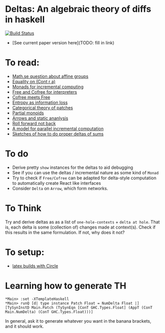 # Deltas: An algebraic theory of diffs in haskell
[![Build Status](https://travis-ci.com/bollu/paper-deltas.svg?token=pjHzFXxnXziVY1C82Cs7&branch=master)](https://travis-ci.com/bollu/paper-deltas)


- [See current paper version here](TODO: fill in link)


# To read:
- [Math.se question about affine groups](https://math.stackexchange.com/questions/3096752/affine-vector-spaces-with-groups)
- [Equality on (Cont r a)](https://www.reddit.com/r/haskell/comments/ahu6jp/fun_fact_the_continuation_monad_cont_r_a_has_an/)
- [Monads for incremental computing](http://citeseerx.ist.psu.edu/viewdoc/download?doi=10.1.1.8.3014&rep=rep1&type=pdf)
- [Free and Cofree for interpreters](http://abailly.github.io/posts/free.html)
- [Cofree meets Free](http://blog.sigfpe.com/2014/05/cofree-meets-free.html)
- [Entropy as information loss](https://johncarlosbaez.wordpress.com/2011/06/02/a-characterization-of-entropy/)
- [Categorical theory of patches](https://arxiv.org/pdf/1311.3903.pdf)
- [Partial monoids](https://arxiv.org/pdf/1002.2166.pdf)
- [Arrows and static ananlysis](https://elvishjerricco.github.io/2017/03/10/profunctors-arrows-and-static-analysis.html)
- [Roll forward not back](./reading/roll-forward-not-back.pdf)
- [A model for parallel incremental computation](./reading/two-for-the-price-of-one-parallel-and-incremental-computation.pdf)
- [Sketches of how to do proper deltas of sums](./SKETCH.md)

# To do
- Derive pretty `show` instances for the deltas to aid debugging
- See if you can use the deltas / incremental nature as some kind of `Monad`
- Try to check if `Free/Cofree` can be adapted for delta-style computation
  to automatically create React like interfaces
- Consider `Delta` on `Arrow`, which form networks.
# To Think

Try and derive deltas as as a list of `one-hole-contexts` + `delta at hole`.
That is, each delta is some (collection of) changes made at context(s).
Check if this results in the same formulation. If not, why does it not?

# To setup:
- [latex builds with Circle](https://discuss.circleci.com/t/latex-pdf-building/668/4)

# Learning how to generate TH
```
*Main> :set -XTemplateHaskell
*Main> runQ [d| type instance Patch Float = NumDelta Float |]
[TySynInstD Main.Patch (TySynEqn [ConT GHC.Types.Float] (AppT (ConT Main.NumDelta) (ConT GHC.Types.Float)))]
```

In general, ask it to generate whatever you want in the banana brackets, and it 
should work.

